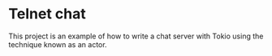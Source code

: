 # Telnet chat

This project is an example of how to write a chat server with Tokio using the
technique known as an actor.
